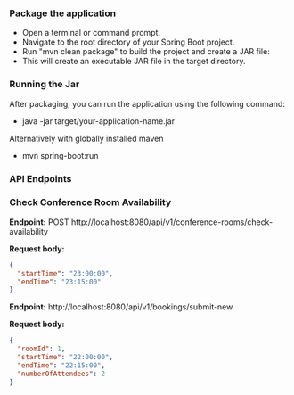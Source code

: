 ### Package the application

* Open a terminal or command prompt. 
* Navigate to the root directory of your Spring Boot project. 
* Run "mvn clean package" to build the project and create a JAR file:
* This will create an executable JAR file in the target directory.

### Running the Jar
After packaging, you can run the application using the following command:

* java -jar target/your-application-name.jar

Alternatively with globally installed maven

* mvn spring-boot:run

### API Endpoints

### Check Conference Room Availability

**Endpoint:**
POST http://localhost:8080/api/v1/conference-rooms/check-availability

**Request body:**

```json
{
  "startTime": "23:00:00",
  "endTime": "23:15:00"
}    
```
**Endpoint:**
http://localhost:8080/api/v1/bookings/submit-new

**Request body:**

```json
{
  "roomId": 1,
  "startTime": "22:00:00",
  "endTime": "22:15:00",
  "numberOfAttendees": 2
}
```
